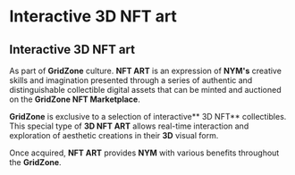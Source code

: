 # Interactive 3D NFT art

## Interactive 3D NFT art

As part of **GridZone** culture. **NFT ART** is an expression of **NYM's** creative skills and imagination presented through a series of authentic and distinguishable collectible digital assets that can be minted and auctioned on the **GridZone NFT Marketplace**.

**GridZone** is exclusive to a selection of interactive** 3D NFT** collectibles. This special type of **3D NFT ART** allows real-time interaction and exploration of aesthetic creations in their **3D** visual form.

Once acquired, **NFT ART** provides **NYM** with various benefits throughout the **GridZone**.
